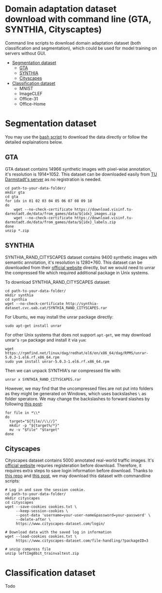 # Domain adaptation dataset download with command line (GTA, SYNTHIA, Cityscaptes)
Command line scripts to download domain adaptation dataset (both classification and segmentation), which could be used for model training on servers without GUI.
* [Segmentation dataset](segmentation-dataset)
  * [GTA](#gta)
  * [SYNTHIA](#synthia)
  * [Cityscapes](#cityscapes)
* [Classification dataset](classification-dataset)
  * MNIST
  * ImageCLEF
  * Office-31
  * Office-Home

# Segmentation dataset
You may use the [bash script](https://github.com/JiahongChen/da-dataset/blob/main/scripts/segmentation.sh) to download the data directly or follow the detailed explainations below.

## GTA
GTA dataset contains 14966 synthetic images with pixel-wise annotation, it's resolution is 1914*1052. This dataset can be downloaded easily from [TU Darmstadt's server](https://download.visinf.tu-darmstadt.de/data/from_games/) as no registration is needed.
```
cd path-to-your-data-folder/
mkdir gta
cd gta
for idx in 01 02 03 04 05 06 07 08 09 10
do
	wget --no-check-certificate https://download.visinf.tu-darmstadt.de/data/from_games/data/${idx}_images.zip
	wget --no-check-certificate https://download.visinf.tu-darmstadt.de/data/from_games/data/${idx}_labels.zip
done
unzip *.zip
```
## SYNTHIA
SYNTHIA_RAND_CITYSCAPES dataset contains 9400 synthetic images with semantic annotation, it's resolution is 1280*760. This dataset can be downloaded from their [official website](https://synthia-dataset.net/downloads/) directly, but we would need to unrar the compressed file which required additional package in Unix systems.

To download SYNTHIA_RAND_CITYSCAPES dataset:
```
cd path-to-your-data-folder/
mkdir synthia
cd synthia
wget --no-check-certificate http://synthia-dataset.cvc.uab.cat/SYNTHIA_RAND_CITYSCAPES.rar
```


For Ubuntu, we may install the unrar package directly:
```
sudo apt-get install unrar
```

For other Unix systems that does not support ```apt-get```, we may download unrar's ```rpm``` package and install it via ```yum```:
```
wget https://rpmfind.net/linux/dag/redhat/el6/en/x86_64/dag/RPMS/unrar-5.0.3-1.el6.rf.x86_64.rpm
sudo yum install unrar-5.0.3-1.el6.rf.x86_64.rpm
```

Then we can unpack SYNTHIA's rar compressed file with:
```
unrar x SYNTHIA_RAND_CITYSCAPES.rar
```

However, we may find that the uncompressed files are not put into folders as they might be generated on Windows, which uses backslashes ```\``` as folder speratore. We may change the backslashes to forward slashes by following [this post](https://superuser.com/questions/1382839/zip-files-expand-with-backslashes-on-linux-no-subdirectories):
```
for file in *\\*
do 
  target="${file//\\//}"
  mkdir -p "${target%/*}"
  mv -v "$file" "$target"
done
```

## Cityscapes
Cityscapes dataset contains 5000 annotated real-world traffic images. It's [official website](https://www.cityscapes-dataset.com/downloads/) requries registeration before download. Therefore, it requires extra steps to save login information before download. Thanks to [this repo](https://github.com/cemsaz/city-scapes-script) and [this post](https://stackoverflow.com/questions/1324421/how-to-get-past-the-login-page-with-wget), we may download this dataset with commandline scripts:
```
# Log in and save the session cookie.
cd path-to-your-data-folder/
mkdir cityscapes
cd cityscapes
wget --save-cookies cookies.txt \
     --keep-session-cookies \
     --post-data 'username=your-user-name&password=your-password' \
     --delete-after \
     https://www.cityscapes-dataset.com/login/

# Download data with the saved log in information
wget --load-cookies cookies.txt \
     https://www.cityscapes-dataset.com/file-handling/?packageID=3
     
# unzip compress file
unzip leftImg8bit_trainvaltest.zip
```

# Classification dataset
Todo

